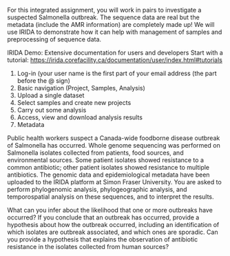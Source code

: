 For this integrated assignment, you will work in pairs to investigate a suspected Salmonella outbreak. The sequence data are real but the metadata (include the AMR information) are completely made up! We will use IRIDA to demonstrate how it can help with management of samples and preprocessing of sequence data.

IRIDA Demo:
Extensive documentation for users and developers
Start with a tutorial: https://irida.corefacility.ca/documentation/user/index.html#tutorials
1) Log-in (your user name is the first part of your email address (the part before the @ sign)
2) Basic navigation (Project, Samples, Analysis)
3) Upload a single dataset
3) Select samples and create new projects
4) Carry out some analysis
5) Access, view and download analysis results
6) Metadata

Public health workers suspect a Canada-wide foodborne disease outbreak of Salmonella has occurred. Whole genome sequencing was performed on Salmonella isolates collected from  patients, food sources, and environmental sources. Some patient isolates showed resistance to a common antibiotic; other patient isolates showed resistance to multiple antibiotics.  The genomic data and epidemiological metadata have been uploaded to the IRIDA platform at Simon Fraser University.  You are asked to perform phylogenomic analysis, phylogeographic analysis, and  temporospatial analysis on these sequences, and to interpret the results.  

What can you infer about the likelihood that one or more outbreaks have occurred? If you conclude that an outbreak has occurred, provide a hypothesis about how the outbreak occurred, including an identification of which isolates are outbreak associated, and which ones are sporadic. Can you provide a hypothesis that explains the observation of antibiotic resistance in the isolates collected from human sources?
